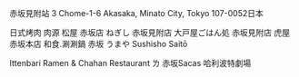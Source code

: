 赤坂見附站  3 Chome-1-6 Akasaka, Minato City, Tokyo 107-0052日本

日式烤肉 肉源
松屋 赤坂店
ねぎし 赤坂見附店
大戸屋ごはん処 赤坂見附店
虎屋 赤坂本店
和食.涮涮鍋 赤坂 うまや
Sushisho Saitō

Ittenbari Ramen & Chahan Restaurant  ㄌ
赤坂Sacas  哈利波特劇場
